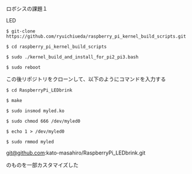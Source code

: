 ロボシスの課題１

LED
```
$ git-clone https://github.com/ryuichiueda/raspberry_pi_kernel_build_scripts.git

$ cd raspberry_pi_kernel_build_scripts

$ sudo ./kernel_build_and_install_for_pi2_pi3.bash

$ sudo reboot
```
この後リポジトリをクローンして、以下のようにコマンドを入力する  
```
$ cd RaspberryPi_LEDbrink

$ make

$ sudo insmod myled.ko

$ sudo chmod 666 /dev/myled0

$ echo 1 > /dev/myled0  

$ sudo rmmod myled
```

git@github.com:kato-masahiro/RaspberryPi_LEDbrink.git

のものを一部カスタマイズした
